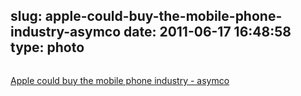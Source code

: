 slug: apple-could-buy-the-mobile-phone-industry-asymco
date: 2011-06-17 16:48:58
type: photo
---

<a href="http://www.asymco.com/2011/06/17/apple-could-buy-the-mobile-phone-industry/"><img src="{{@asset.url swerner/tumblr/2011-06-17-apple-could-buy-the-mobile-phone-industry-asymco-c5ec4f4106.png}}" alt=""/></a>

[Apple could buy the mobile phone industry - asymco](http://www.asymco.com/2011/06/17/apple-could-buy-the-mobile-phone-industry/)

